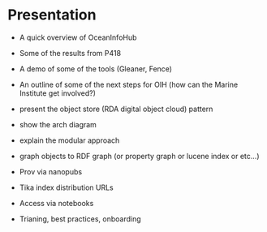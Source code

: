 # Presentation 


* A quick overview of OceanInfoHub
* Some of the results from P418
* A demo of some of the tools (Gleaner, Fence)
* An outline of some of the next steps for OIH (how can the Marine Institute get involved?)


* present the object store (RDA digital object cloud) pattern

* show the arch diagram

* explain the modular approach

* graph objects to RDF graph (or property graph or lucene index or etc...)

* Prov via nanopubs

* Tika index distribution URLs

* Access via notebooks

* Trianing, best practices, onboarding

